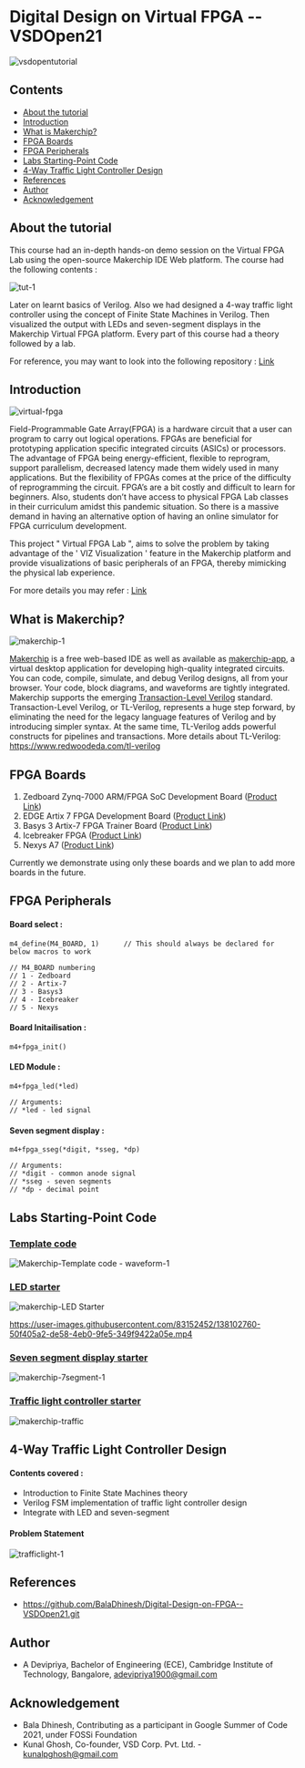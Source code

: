 # Digital Design on Virtual FPGA -- VSDOpen21

![vsdopentutorial](https://user-images.githubusercontent.com/80625515/137896513-0cc9dace-0454-43a7-be28-a6ce883cf631.png)


## Contents

- [About the tutorial](#about-the-tutorial)
- [Introduction](#introduction)
- [What is Makerchip?](#what-is-makerchip?)
- [FPGA Boards](#fpga-boards)
- [FPGA Peripherals](#fpga-peripherals)
- [Labs Starting-Point Code](#Labs-Starting-Point-Code)
- [4-Way Traffic Light Controller Design](#4-way-traffic-light-controller-design)
- [References](#references)
- [Author](#author)
- [Acknowledgement](#acknowledgement)


## About the tutorial 

This course had an in-depth hands-on demo session on the Virtual FPGA Lab using the open-source Makerchip IDE Web platform. 
The course had the following contents : 

![tut-1](https://user-images.githubusercontent.com/83152452/138092623-2bbfd083-44a0-45de-8fa2-c7a91c7ddb66.png)

Later on learnt basics of Verilog.
Also we had designed a 4-way traffic light controller using the concept of Finite State Machines in Verilog. 
Then visualized the output with LEDs and seven-segment displays in the Makerchip Virtual FPGA platform. 
Every part of this course had a theory followed by a lab.

For reference, you may want to look into the following repository : [Link](https://github.com/BalaDhinesh/Virtual-FPGA-Lab)


## Introduction

![virtual-fpga](https://user-images.githubusercontent.com/83152452/138095497-fa1a7cfd-2240-479d-86fe-cd493b258625.png)

Field-Programmable Gate Array(FPGA) is a hardware circuit that a user can program to carry out logical operations. FPGAs are beneficial for prototyping application specific 
integrated circuits (ASICs) or processors. The advantage of FPGA being energy-efficient, flexible to reprogram, support parallelism, decreased latency made them widely used 
in many applications. But the flexibility of FPGAs comes at the price of the difficulty of reprogramming the circuit. FPGA’s are a bit costly and difficult to learn for 
beginners. Also, students don’t have access to physical FPGA Lab classes in their curriculum amidst this pandemic situation. 
So there is a massive demand in having an alternative option of having an online simulator for FPGA curriculum development. 

This project " Virtual FPGA Lab ", aims to solve the problem by taking advantage of the ' VIZ Visualization ' feature in the Makerchip platform and provide visualizations 
of basic peripherals of an FPGA, thereby mimicking the physical lab experience.

For more details you may refer : [Link](https://medium.com/@m.baladhinesh/fpgas-in-your-browser-bb92be1c1fa3)


## What is Makerchip?

![makerchip-1](https://user-images.githubusercontent.com/83152452/138096706-c0928bea-2987-4d3a-8e90-467df12d4cee.png)

[Makerchip](http://makerchip.com/) is a free web-based IDE as well as available as [makerchip-app](https://pypi.org/project/makerchip-app/), a virtual desktop application 
for developing high-quality integrated circuits. You can code, compile, simulate, and debug Verilog designs, all from your browser. Your code, block diagrams, 
and waveforms are tightly integrated. Makerchip supports the emerging [Transaction-Level Verilog](http://tl-x.org/) standard. Transaction-Level Verilog, or TL-Verilog, 
represents a huge step forward, by eliminating the need for the legacy language features of Verilog and by introducing simpler syntax. At the same time, TL-Verilog adds 
powerful constructs for pipelines and transactions. 
More details about TL-Verilog: https://www.redwoodeda.com/tl-verilog


## FPGA Boards 


1. Zedboard Zynq-7000 ARM/FPGA SoC Development Board ([Product Link](https://www.avnet.com/wps/portal/us/products/avnet-boards/avnet-board-families/zedboard/))
2. EDGE Artix 7 FPGA Development Board ([Product Link](https://allaboutfpga.com/product/edge-artix-7-fpga-development-board/))
3. Basys 3 Artix-7 FPGA Trainer Board ([Product Link](https://store.digilentinc.com/basys-3-artix-7-fpga-beginner-board-recommended-for-introductory-users/)) 
4. Icebreaker FPGA ([Product Link](https://1bitsquared.com/products/icebreaker))
5. Nexys A7 ([Product Link](https://store.digilentinc.com/nexys-a7-fpga-trainer-board-recommended-for-ece-curriculum/))

Currently we demonstrate using only these boards and we plan to add more boards in the future.


## FPGA Peripherals

#### Board select :

```
m4_define(M4_BOARD, 1)      // This should always be declared for below macros to work

// M4_BOARD numbering
// 1 - Zedboard
// 2 - Artix-7
// 3 - Basys3
// 4 - Icebreaker
// 5 - Nexys
```

#### Board Initailisation :

```
m4+fpga_init()
```

#### LED Module :

```
m4+fpga_led(*led)

// Arguments:
// *led - led signal
```
#### Seven segment display :

```
m4+fpga_sseg(*digit, *sseg, *dp)

// Arguments:
// *digit - common anode signal
// *sseg - seven segments
// *dp - decimal point
```


## Labs Starting-Point Code

### [Template code](https://makerchip.com/sandbox/0zpfRhJYm/0wjhRzo)

![Makerchip-Template code - waveform-1](https://user-images.githubusercontent.com/83152452/138099947-428bb62c-f594-4ba9-9905-d8f6c3d1a924.png)


### [LED starter](https://makerchip.com/sandbox/0v2fWhWqR/0KOhrvN)

![makerchip-LED Starter](https://user-images.githubusercontent.com/83152452/138099961-2249f5a9-3cfd-48e7-96f2-5d703b9eb6bd.png)

https://user-images.githubusercontent.com/83152452/138102760-50f405a2-de58-4eb0-9fe5-349f9422a05e.mp4


### [Seven segment display starter](https://makerchip.com/sandbox/0v2fWhWqR/0Elh6Jx)

![makerchip-7segment-1](https://user-images.githubusercontent.com/83152452/138099971-2d6c7ad5-19e5-4b2a-87fa-25d4c807c8d3.png)


### [Traffic light controller starter](https://makerchip.com/sandbox/0v2fWhWqR/0JZhQm2)

![makerchip-traffic](https://user-images.githubusercontent.com/83152452/138100399-e4a73391-ba59-4ccb-b69c-4d21b250be5a.png)

## 4-Way Traffic Light Controller Design

#### Contents covered :
  
- Introduction to Finite State Machines theory
- Verilog FSM implementation of traffic light controller design
- Integrate with LED and seven-segment

#### Problem Statement

![trafficlight-1](https://user-images.githubusercontent.com/83152452/138100881-8909c2eb-2e19-4442-9d50-15916bee850a.png)


## References

- https://github.com/BalaDhinesh/Digital-Design-on-FPGA--VSDOpen21.git


## Author

- A Devipriya, Bachelor of Engineering (ECE), Cambridge Institute of Technology, Bangalore, adevipriya1900@gmail.com


## Acknowledgement

- Bala Dhinesh, Contributing as a participant in Google Summer of Code 2021, under FOSSi Foundation
- Kunal Ghosh, Co-founder, VSD Corp. Pvt. Ltd. - kunalpghosh@gmail.com
